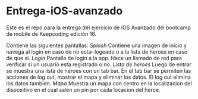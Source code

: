# Entrega-iOS-avanzado
Este es el repo para la entrega del ejercicio de iOS Avanzado del bootcamp de mobile de Keepcoding edición 16.

Contiene las siguientes pantallas: 
*Splash* Contiene una imagen de inicio y navega al login en caso de no estar logeado o a la lista de heroes en caso de que si.
*Login*  Pantalla de login a la app. Hace un llamado de red para verificar si un usuario esta registrado o no.
*Lista de heroes* Luego de entrar se muestra una lista de heroes con un tab bar. En el tab bar se permiten las acciones de log out, mostrar el mapa y eliminar los datos. 
El log out elimina los datos tambien. 
*Mapa* Muestra un mapa con centro en la localizacion del dispositivo en el cual salen un pin por cada locacion del heroe.
